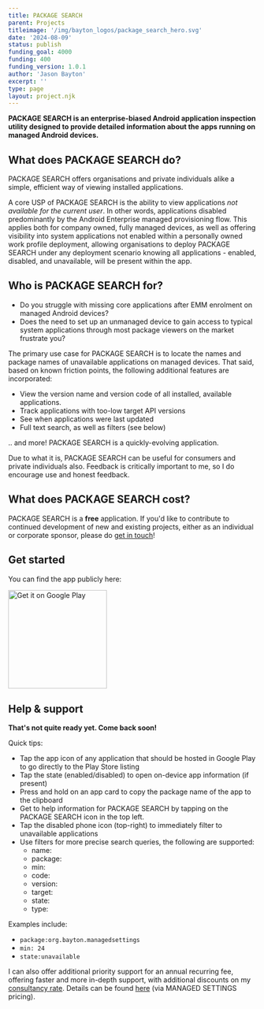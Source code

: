 ```yaml
---
title: PACKAGE SEARCH
parent: Projects
titleimage: '/img/bayton_logos/package_search_hero.svg'
date: '2024-08-09'
status: publish
funding_goal: 4000
funding: 400
funding_version: 1.0.1
author: 'Jason Bayton'
excerpt: ''
type: page
layout: project.njk
---
```

**PACKAGE SEARCH is an enterprise-biased Android application inspection utility designed to provide detailed information about the apps running on managed Android devices.**

## What does PACKAGE SEARCH do?

PACKAGE SEARCH offers organisations and private individuals alike a simple, efficient way of viewing <span id="dynamic_word">installed applications</span>.

A core USP of PACKAGE SEARCH is the ability to view applications _not available for the current user_. In other words, applications disabled predominantly by the Android Enterprise managed provisioning flow. This applies both for company owned, fully managed devices, as well as offering visibility into system applications not enabled within a personally owned work profile deployment, allowing organisations to deploy PACKAGE SEARCH under any deployment scenario knowing all applications - enabled, disabled, and unavailable, will be present within the app.

## Who is PACKAGE SEARCH for?

- Do you struggle with missing core applications after EMM enrolment on managed Android devices?
- Does the need to set up an unmanaged device to gain access to typical system applications through most package viewers on the market frustrate you?

The primary use case for PACKAGE SEARCH is to locate the names and package names of unavailable applications on managed devices. That said, based on known friction points, the following additional features are incorporated:

- View the version name and version code of all installed, available applications.
- Track applications with too-low target API versions
- See when applications were last updated
- Full text search, as well as filters (see below)

.. and more! PACKAGE SEARCH is a quickly-evolving application.

Due to what it is, PACKAGE SEARCH can be useful for consumers and private individuals also. Feedback is critically important to me, so I do encourage use and honest feedback.

## What does PACKAGE SEARCH cost?

PACKAGE SEARCH is a **free** application. If you'd like to contribute to continued development of new and existing projects, either as an individual or corporate sponsor, please do [get in touch](/contact)!

## Get started

You can find the app publicly here:

<a href='https://play.google.com/store/apps/details?id=org.bayton.packagesearch'><img alt='Get it on Google Play' src='https://play.google.com/intl/en_us/badges/static/images/badges/en_badge_web_generic.png' width="200px"/></a>

## Help & support

**That's not quite ready yet. Come back soon!**

Quick tips:

- Tap the app icon of any application that should be hosted in Google Play to go directly to the Play Store listing
- Tap the state (enabled/disabled) to open on-device app information (if present)
- Press and hold on an app card to copy the package name of the app to the clipboard
- Get to help information for PACKAGE SEARCH by tapping on the PACKAGE SEARCH icon in the top left.
- Tap the disabled phone icon (top-right) to immediately filter to unavailable applications
- Use filters for more precise search queries, the following are supported:
  - name:
  - package:
  - min:
  - code:
  - version:
  - target:
  - state:
  - type:

Examples include:

- `package:org.bayton.managedsettings`
- `min: 24`
- `state:unavailable`

I can also offer additional priority support for an annual recurring fee, offering faster and more in-depth support, with additional discounts on my [consultancy rate](/support). Details can be found [here]([/projects/managed-settings/pricing/#support-priority-support) (via MANAGED SETTINGS pricing).

<script src="/js/package-search-dynamic-word.js"></script>
